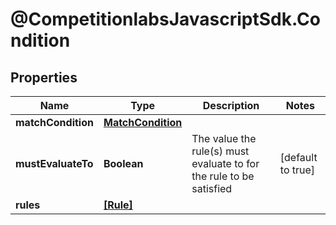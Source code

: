 # @CompetitionlabsJavascriptSdk.Condition

## Properties

Name | Type | Description | Notes
------------ | ------------- | ------------- | -------------
**matchCondition** | [**MatchCondition**](docs/MatchCondition.md) |  | 
**mustEvaluateTo** | **Boolean** | The value the rule(s) must evaluate to for the rule to be satisfied | [default to true]
**rules** | [**[Rule]**](docs/Rule.md) |  | 


